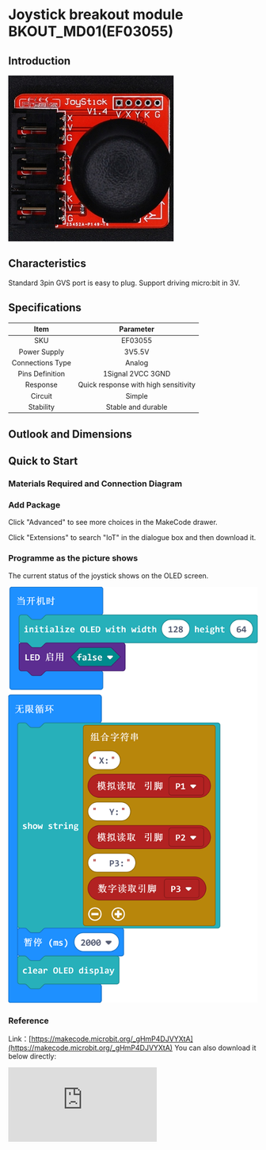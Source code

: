 # Joystick breakout module BKOUT_MD01(EF03055)

## Introduction


![](./images/03055_1.jpg)


## Characteristics


 Standard 3pin GVS port is easy to plug.
 Support driving micro:bit in 3V.

## Specifications


Item | Parameter
:-: | :-:
SKU|EF03055
Power Supply|3V5.5V
Connections Type|Analog
Pins Definition|1Signal 2VCC 3GND
Response|Quick response with high sensitivity
Circuit|Simple
Stability|Stable and durable

## Outlook and Dimensions



## Quick to Start


### Materials Required and Connection Diagram

### Add Package

Click "Advanced" to see more choices in the MakeCode drawer.





Click "Extensions" to search "IoT" in the dialogue box and then download it.






### Programme as the picture shows
 The current status of the joystick shows on the OLED screen.


![](./images/03055_3.png)


### Reference
Link：[https://makecode.microbit.org/_gHmP4DJVYXtA](https://makecode.microbit.org/_gHmP4DJVYXtA)
You can also download it below directly:


<div
    style={{
        position: 'relative',
        paddingBottom: '60%',
        overflow: 'hidden',
    }}
>
    <iframe
        src="https://makecode.microbit.org/_DdAU5d4kMJDh"
        frameborder="0"
        sandbox="allow-popups allow-forms allow-scripts allow-same-origin"
        style={{
            position: 'absolute',
            width: '100%',
            height: '100%',
        }}
    />
</div>

### Result
 The current status of the joystick shows on the OLED screen.

## Relevant Cases


## Technique Files
